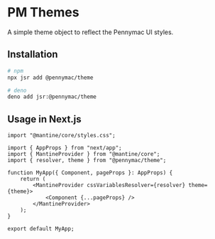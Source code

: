 # PM Themes

A simple theme object to reflect the Pennymac UI styles.

## Installation

```bash
# npm
npx jsr add @pennymac/theme

# deno
deno add jsr:@pennymac/theme
```

## Usage in Next.js

```tsx
import "@mantine/core/styles.css";

import { AppProps } from "next/app";
import { MantineProvider } from "@mantine/core";
import { resolver, theme } from "@pennymac/theme";

function MyApp({ Component, pageProps }: AppProps) {
    return (
        <MantineProvider cssVariablesResolver={resolver} theme={theme}>
            <Component {...pageProps} />
        </MantineProvider>
    );
}

export default MyApp;
```

